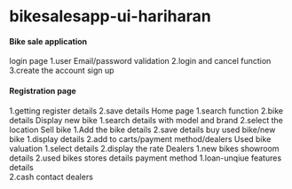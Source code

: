 # bikesalesapp-ui-hariharan

#### Bike sale application
 login page
  1.user Email/password validation
  2.login and cancel function
  3.create the account sign up
 #### Registration page
 1.getting register details
 2.save details
 Home page
 1.search function
 2.bike details
 Display new bike
 1.search details with model and brand
 2.select the location
 Sell bike
 1.Add the bike details
 2.save details
 buy used bike/new bike
 1.display details
 2.add to carts/payment method/dealers
Used bike valuation
 1.select details
 2.display the rate 
Dealers
 1.new bikes showroom details
 2.used bikes stores details
payment method 
 1.loan-unqiue features details    
 2.cash contact dealers
